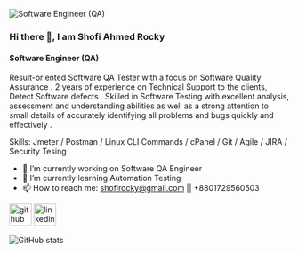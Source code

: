 ![Software Engineer (QA)](https://media-exp1.licdn.com/dms/image/C5616AQHnzZ6_tovXqA/profile-displaybackgroundimage-shrink_350_1400/0/1660071525128?e=1665619200&v=beta&t=X85xk7gA70X9QbJbr5bmTj_XqrNsOp5CY7wCONtzeMs)
### Hi there 👋, I am Shofi Ahmed Rocky
#### Software Engineer (QA)


Result-oriented  Software QA Tester with a focus on Software Quality Assurance .  2  years of experience on Technical Support to the clients, Detect Software defects .  Skilled in Software Testing with excellent analysis, assessment and understanding abilities as well as a strong attention to small details of accurately identifying all problems and bugs quickly and effectively . 

Skills: Jmeter / Postman / Linux CLI Commands / cPanel / Git / Agile / JIRA / Security Tesing

- 🔭 I’m currently working on Software QA Engineer 
- 🌱 I’m currently learning Automation Testing 
- 📫 How to reach me: shofirocky@gmail.com || +8801729560503 


[<img src='https://cdn.jsdelivr.net/npm/simple-icons@3.0.1/icons/github.svg' alt='github' height='40'>](https://github.com/shofirocky)  [<img src='https://cdn.jsdelivr.net/npm/simple-icons@3.0.1/icons/linkedin.svg' alt='linkedin' height='40'>](https://www.linkedin.com/in/shofi-ahmed-rocky-076733156/)  

![GitHub stats](https://github-readme-stats.vercel.app/api?username=shofirocky&show_icons=true)  




 

 





